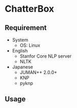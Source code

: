 # ChatterBox

## Requirement
- System
    - OS: Linux
- English
    - Stanfor Core NLP server
    - NLTK
- Japanese
    - JUMAN++ 2.0.0+
    - KNP
    - pyknp

## Usage